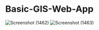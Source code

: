 # Basic-GIS-Web-App
![Screenshot (1462)](https://github.com/Abhi24001/Basic-GIS-Web-App/assets/101787857/6ba98c21-e44d-4858-965c-8b2de7cd94ee)
![Screenshot (1463)](https://github.com/Abhi24001/Basic-GIS-Web-App/assets/101787857/836e6533-075d-4836-acab-d6b220b03569)
